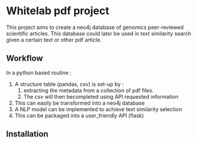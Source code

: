 # Whitelab pdf project

This project aims to create a neo4j database of genomics peer-reviewed scientific articles. This database could later be used in text similarity search given a certain text or other pdf article.

## Workflow

In a python based routine : 

1. A structure table (pandas, csv) is set-up by :
   1. extracting the metadata from a collection of pdf files.
   2. The csv will then becompleted using API requested information
2. This can easily be transformed into a neo4j database
3. A NLP model can be implemented to achieve text similarity selection
4. This can be packaged into a user_friendly API (flask)

## Installation


